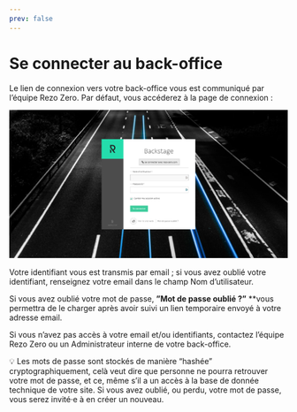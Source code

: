 ```yaml
---
prev: false
---
```


# Se connecter au back-office

Le lien de connexion vers votre back-office vous est communiqué par l’équipe Rezo Zero.
Par défaut, vous accéderez à la page de connexion :

![Capture d’écran 2022-02-25 à 16.57.45.png](Se%20connecter%20au%20back-office/Capture_decran_2022-02-25_a_16.57.45.png)

Votre identifiant vous est transmis par email ; si vous avez oublié votre identifiant, renseignez votre email dans le champ Nom d’utilisateur. 

Si vous avez oublié votre mot de passe, **”Mot de passe oublié ?”** **vous permettra de le charger après avoir suivi un lien temporaire envoyé à votre adresse email.

Si vous n’avez pas accès à votre email et/ou identifiants, contactez l’équipe Rezo Zero ou un Administrateur interne de votre back-office. 

<aside>
💡 Les mots de passe sont stockés de manière “hashée” cryptographiquement, celà veut dire que personne ne pourra retrouver votre mot de passe, et ce, même s’il a un accès à la base de donnée technique de votre site. Si vous avez oublié, ou perdu, votre mot de passe, vous serez invité·e à en créer un nouveau.

</aside>
